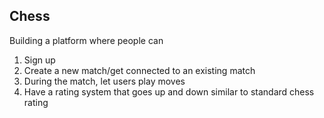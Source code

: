 ## Chess
Building a platform where people can
1. Sign up
2. Create a new match/get connected to an existing match
3. During the match, let users play moves
4. Have a rating system that goes up and down similar to standard chess rating
